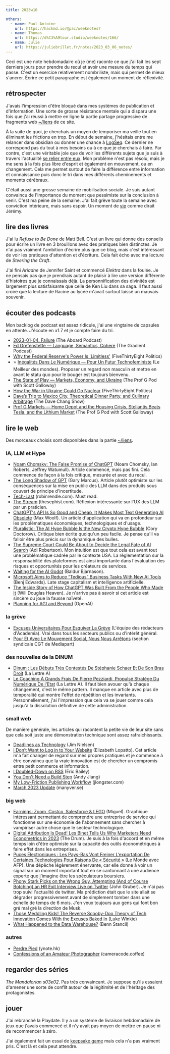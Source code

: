 ```yaml
---
title: 2023w10

others:
  - name: Paul-Antoine
    url: https://hackmd.io/@pac/weeknotes7
  - name: Thomas
    url: https://d%C3%A9tour.studio/weeknotes/166/
  - name: Julie
    url: https://juliebrillet.fr/notes/2023_03_06_notes/
---
```


Ceci est une note hebdomadaire où je (me) raconte ce que j'ai fait les sept derniers jours pour prendre du recul et avoir une mesure du temps qui passe.
C'est un exercice relativement nombriliste, mais qui permet de mieux s'ancrer.
Écrire ce petit paragraphe est également un moment de réflexivité.


## rétrospecter

J'avais l'impression d'être bloqué dans mes systèmes de publication et d'information.
Une sorte de grosse résistance mentale qui a disparu une fois que j'ai réussi à mettre en ligne la partie partage progressive de fragments web [~/liens](/liens) de ce site.

À la suite de quoi, je cherchais un moyen de temporiser ma veille tout en éliminant les frictions en trop.
En début de semaine, j'hésitais entre me relancer dans obsidian ou donner une chance à [LogSeq].
Ce dernier ne correspond pas du tout à mes besoins ou à ce que je cherchais à faire.
Par contre, c'est une véritable joie que de voir les différents sujets que je suis à travers l'actualité [se relier entre eux](https://taniki.github.io/if/#/graph).
Mon problème n'est pas résolu, mais je me sens à la fois plus libre d'esprit et également en mouvement, ou en changement.
Cela me permet surtout de faire la différence entre information et connaissance puis donc le tri dans mes différents cheminements et moments cérébraux.


C'était aussi une grosse semaine de mobilisation sociale.
Je suis autant convaincu de l'importance du moment que pessimiste sur la conclusion à venir.
C'est ma peine de la semaine.
J'ai fait grève toute la semaine avec conviction intérieure, mais sans espoir.
Un moment de [vie](https://mapstodon.space/@jeremy/109992653510951556) comme dirait Jérémy.

[LogSeq]: https://logseq.com/

## lire des livres

J'ai lu *Refuse to Be Done* de Matt Bell.
C'est un livre qui donne des conseils pour écrire un livre en 3 brouillons avec des pratiques bien distinctes.
Je n'ai pas vraiment l'ambition d'écrire plus que ce blog, mais c'est intéressant de voir les pratiques d'attention et d'écriture.
Cela fait écho avec ma lecture de *Steering the Craft*.

J'ai fini *Ariadne* de Jennifer Saint et commencé *Elektra* dans la foulée.
Je ne pensais pas que je prendrais autant de plaisir à lire une version différente d'histoires que je connaissais déjà.
La personnification des divinités est largement plus satisfaisante que celle de Ken Liu dans sa saga.
Il faut aussi croire que la lecture de Racine au lycée m'avait surtout laissé un mauvais souvenir.


## écouter des podcasts

Mon backlog de podcast est assez ridicule, j'ai une vingtaine de capsules en attente.
J'écoute en x1.7 et je compte faire du tri.

- [2023-01-04. Failure][podcast:0] (The Aboard Podcast)
- [Ed Grefenstette —  Language, Semantics, Cohere][podcast:1] (The Gradient Podcast)
- [Why the Federal Reserve's Power Is 'Limitless'][podcast:2] (FiveThirtyEight Politics)
- :star: [Inégalités Dans Le Numérique  —  Pour Un Futur Technofeministe][podcast:3] (Le Meilleur des mondes).
Proposer un regard non masculin et mettre en avant le statu quo pour le bouger est toujours bienvenu.
- [The State of Play —  Markets, Economy, and Ukraine][podcast:4] (The Prof G Pod with Scott Galloway)
- [How the War in Ukraine Could Go Nuclear][podcast:5] (FiveThirtyEight Politics)
- [Dave’s Trip to Mexico City, Theoretical Dinner Party, and Culinary Arbitrage][podcast:6] (The Dave Chang Show)
- [Prof G Markets —  Home Depot and the Housing Crisis, Stellantis Beats Tesla, and the Lithium Market][podcast:7] (The Prof G Pod with Scott Galloway)

[podcast:0]: https://share.snipd.com/episode/6eb66ed3-b728-4d96-be58-d61044503a00
[podcast:1]: https://share.snipd.com/episode/09b17409-4375-451f-a122-7933ae3164c6
[podcast:2]: https://share.snipd.com/episode/0731d89c-9636-4acb-a1e6-30aa2a77767e
[podcast:3]: https://share.snipd.com/episode/f6b72916-34f6-4d53-9f90-5b112af4fea2
[podcast:4]: https://share.snipd.com/episode/f6061cab-acf2-4ec8-abb7-002e39f3b15b
[podcast:5]: https://share.snipd.com/episode/ff1a67be-3aa3-4e08-8e32-673e376850f6
[podcast:6]: https://share.snipd.com/episode/7eb1354b-88e4-4c70-9eee-70b91ace6e7a
[podcast:7]: https://share.snipd.com/episode/a0ea87b2-1a70-45a0-826d-810a2ed0fc8b


## lire le web

Des morceaux choisis sont disponibles dans la partie [~/liens](../liens).


### IA, LLM et Hype

- [Noam Chomsky: The False Promise of ChatGPT][article:0] (Noam Chomsky, Ian Roberts, Jeffrey Watumull).
Article commencé, mais pas fini.
Cela commence de façon à la fois critique, mesurée et avec du recul.
- [The Long Shadow of GPT][article:1] (Gary Marcus).
Article plutôt optimiste sur les conséquences sur la mise en public des LLM dans des produits sous couvert de principe d'incertitude.
- [Tech-Last][article:3] (robinrendle.com).
Must read.
- [The Stream][article:4] (thesephist.com).
Réflexion intéressante sur l'UX des LLM par un praticien.
- [ChatGPT's API Is So Good and Cheap, It Makes Most Text Generating AI Obsolete][article:10] (Max Woolf).
Un article d'application qui va en profondeur sur les problématiques économiques, technologiques et d'usage.
- [Pluralistic: The AI Hype Bubble Is the New Crypto Hype Bubble][article:6] (Cory Doctorow).
Critique bien écrite quoiqu'un peu facile.
Je pense qu'il va falloir être plus précis sur la dynamique des bulles.
- [The Supreme Court Could Be About to Decide the Legal Fate of AI Search][article:12] (Adi Robertson).
Mon intuition est que tout cela est avant tout une problématique cadrée par le contexte USA.
La règlementation sur la responsabilité des plateformes est ainsi importante dans l'évaluation des risques et opportunités pour les créateurs de services.
- [Waiting for the AI Godot][article:24] (Baldur Bjarnason).
- [Microsoft Aims to Reduce “Tedious” Business Tasks With New AI Tools][article:18] (Benj Edwards).
Late stage capitalism et intelligence artificielle.
- [The Inside Story of How ChatGPT Was Built From the People Who Made It][article:23] (Will Douglas Heaven).
Je n'arrive pas à savoir si cet article est sincère ou joue la fausse naïveté.
- [Planning for AGI and Beyond][article:28] (OpenAI)


### la grève

- [Excuses Universitaires Pour Esquiver La Grève][article:9] (L'équipe des rédacteurs d'Academia).
Vrai dans tous les secteurs publics ou d'intérêt général.
- [Pour Et Avec Le Mouvement Social, Nous Nous Arrêtons][article:16] (section syndicale CGT de Mediapart)


### des nouvelles de la DINUM

- [Dinum : Les Débuts Très Contestés De Stéphanie Schaer Et De Son Bras Droit][article:17] (La Lettre A)
- [Le Coaching À Grands Frais De Pierre Pezziardi, Propulsé Stratège Du Numérique De l'Etat][article:13] (La Lettre A).
Il faut bien avouer qu'à chaque changement, c'est le même pattern.
Il manque en article avec plus de temporalité qui montre l'effet de répétition et les invariants.
Personnellement, j'ai l'impression que cela va se jouer comme cela jusqu'à la dissolution définitive de cette administration.


### small web

De manière générale, les articles qui racontent la petite vie de leur site sans que cela soit juste une démonstration technique sont assez rafraichissants.

- [Deadlines as Technology][article:5] (Jim Nielsen)
- [I Don’t Want to Log in to Your Website][article:14] (Elizabeth Lopatto).
Cet article m'a fait changer de regard sur mes propres pratiques et je commence à être convaincu que la vraie innovation est de chercher un compromis entre petit commerce et information.
- [I Doubled-Down on RSS][article:21] (Eric Bailey)
- [You Don't Need a Build Step][article:20] (Andy Jiang)
- [My Low-Friction Publishing Workflow][article:25] (jlongster.com)
- [March 2023 Update][article:26] (manyver.se)


### big web

- [Earnings: Zoom, Costco, Salesforce & LEGO][article:2] (Miguel).
Graphique intéressant permettant de comprendre une entreprise de service qui fonctionne sur une économie de l'abonnement sans chercher à vampiriser autre chose que le secteur technologique.
- [Digital Attribution Is Dead! Les Binet Tells Us Why Marketers Need Econometrics in 2023][article:7] (The Drum).
Je suis à la fois d'accord et en même temps loin d'être optimiste sur la capacité des outils économétriques à faire effet dans les entreprises.
- [Puces Électroniques : Les Pays-Bas Vont Freiner L’exportation De Certaines Technologies Pour Raisons De « Sécurité »][article:8] (Le Monde avec AFP).
Une dépêche légèrement énervante, car elle donne à voir un signal sur un moment important tout en se cantonnant à une audience experte que j'imagine être les spéculateurs boursiers.
- [Phony Stark Picks on the Wrong Guy, Attempting (And of Course Botching) an HR Exit Interview Live on Twitter][article:11] (John Gruber).
Je n'ai pas trop suivi l'actualité de twitter.
Ma prédiction était que le site allait se dégrader progressivement avant de simplement tomber dans une échelle de temps de 6 mois.
J'en veux toujours aux gens qui font bon gré mal gré la direction de Musk.
- [Those Meddling Kids! The Reverse Scooby-Doo Theory of Tech Innovation Comes With the Excuses Baked In][article:19] (Luke Winkie)
- [What Happened to the Data Warehouse?][article:27] (Benn Stancil)



### autres

- [Perdre Pied][article:15] (ynote.hk)
- [Confessions of an Amateur Photographer][article:22] (cameracode.coffee)

[article:0]: https://www.nytimes.com/2023/03/08/opinion/noam-chomsky-chatgpt-ai.html
[article:1]: https://garymarcus.substack.com/p/the-long-shadow-of-gpt
[article:2]: https://genuineimpact.substack.com/p/earnings-zoom-costco-salesforce-and?publication_id=948111&post_id=107416096&isFreemail=true
[article:3]: https://www.robinrendle.com/notes/tech-last/
[article:4]: https://stream.thesephist.com/updates/1677549504
[article:5]: https://blog.jim-nielsen.com/2023/deadlines-as-technology/
[article:6]: https://pluralistic.net/2023/03/09/autocomplete-worshippers/
[article:7]: https://www.thedrum.com/opinion/2023/02/23/digital-attribution-dead-les-binet-tells-us-why-marketers-need-econometrics-2023
[article:8]: https://www.lemonde.fr/economie/article/2023/03/08/puces-electroniques-les-pays-bas-vont-freiner-l-exportation-de-certaines-technologies-pour-raisons-de-securite_6164708_3234.html
[article:9]: https://academia.hypotheses.org/44134
[article:10]: https://minimaxir.com/2023/03/new-chatgpt-overlord/
[article:11]: https://daringfireball.net/2023/03/thorleifsson_musk_twitter
[article:12]: https://www.theverge.com/2023/2/16/23591290/supreme-court-section-230-gonzalez-google-bard-bing-ai-search-algorithms
[article:13]: https://www.lalettrea.fr/action-publique_operateurs-de-l-etat/2023/03/06/le-coaching-a-grands-frais-de-pierre-pezziardi-propulse-stratege-du-numerique-de-l-etat,109920331-ge0
[article:14]: https://www.theverge.com/2023/2/28/23618804/google-facebook-login-ads-web-design-hell
[article:15]: https://ynote.hk/mots/sommeil/perdre-pied.html
[article:16]: https://blogs.mediapart.fr/section-syndicale-cgt-de-mediapart/blog/060323/pour-et-avec-le-mouvement-social-nous-nous-arretons
[article:17]: https://www.lalettrea.fr/action-publique_operateurs-de-l-etat/2023/03/03/dinum--les-debuts-tres-contestes-de-stephanie-schaer-et-de-son-bras-droit,109919962-eve
[article:18]: https://arstechnica.com/information-technology/2023/03/microsoft-brings-chatgpt-style-ai-to-developer-and-analysis-tools/
[article:19]: https://www.niemanlab.org/2023/03/those-meddling-kids-the-reverse-scooby-doo-theory-of-tech-innovation-comes-with-the-excuses-baked-in/
[article:20]: https://deno.com/blog/you-dont-need-a-build-step
[article:21]: https://ericwbailey.website/published/i-doubled-down-on-rss/
[article:22]: https://cameracode.coffee/amateur-photographer-confessions/
[article:23]: https://www.technologyreview.com/2023/03/03/1069311/inside-story-oral-history-how-chatgpt-built-openai/
[article:24]: https://www.baldurbjarnason.com/2023/waiting-for-ai-godot/
[article:25]: https://jlongster.com/my-low-friction-publishing-workflow
[article:26]: https://www.manyver.se/blog/2023-03-05
[article:27]: https://open.substack.com/pub/benn/p/what-happened-to-the-data-warehouse?r=nb235&utm_medium=ios&utm_campaign=post
[article:28]: https://openai.com/blog/planning-for-agi-and-beyond/


## regarder des séries

*The Mandalorian s03e02*.
Pas très convaincant.
Je suppose qu'ils essaient d'amener une sorte de conflit autour de la légitimité et de l'héritage des protagonistes.


## jouer

J'ai rebranché la Playdate.
Il y a un système de livraison hebdomadaire de jeux que j'avais commencé et il n'y avait pas moyen de mettre en pause ni de recommencer à zéro.

J'ai également fait un essai de [keepsake game](https://www.polygon.com/2021/3/26/22352414/field-guide-to-memory-keepsake-game-impressions-interview) mais cela n'a pas vraiment pris.
C'est là et cela peut attendre.
